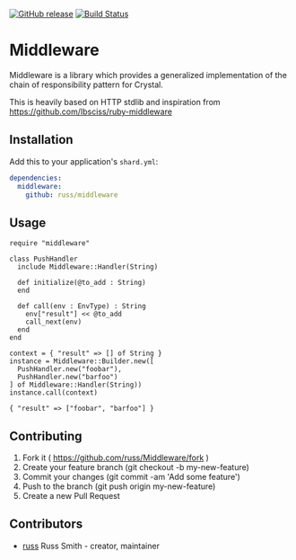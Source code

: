 [![GitHub release](https://img.shields.io/github/release/russ/middleware.svg)](https://github.com/russ/middleware/releases)
[![Build Status](https://travis-ci.org/russ/middleware.svg?branch=master)](https://travis-ci.org/russ/middleware)

# Middleware

Middleware is a library which provides a generalized implementation of the chain of responsibility pattern for Crystal.

This is heavily based on HTTP stdlib and inspiration from https://github.com/Ibsciss/ruby-middleware

## Installation

Add this to your application's `shard.yml`:

```yaml
dependencies:
  middleware:
    github: russ/middleware
```

## Usage

```crystal
require "middleware"
```

```
class PushHandler
  include Middleware::Handler(String)

  def initialize(@to_add : String)
  end

  def call(env : EnvType) : String
    env["result"] << @to_add
    call_next(env)
  end
end

context = { "result" => [] of String }
instance = Middleware::Builder.new([
  PushHandler.new("foobar"),
  PushHandler.new("barfoo")
] of Middleware::Handler(String))
instance.call(context)
```

`{ "result" => ["foobar", "barfoo"] }`

## Contributing

1. Fork it ( https://github.com/russ/Middleware/fork )
2. Create your feature branch (git checkout -b my-new-feature)
3. Commit your changes (git commit -am 'Add some feature')
4. Push to the branch (git push origin my-new-feature)
5. Create a new Pull Request

## Contributors

- [russ](https://github.com/russ) Russ Smith - creator, maintainer
